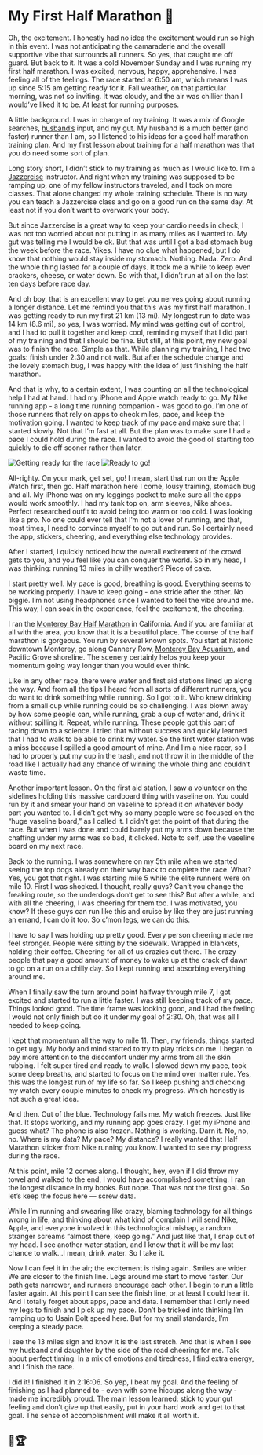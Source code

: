 # My First Half Marathon 🏃

Oh, the excitement. I honestly had no idea the excitement would run so high in this event. I was not anticipating the camaraderie and the overall supportive vibe that surrounds all runners. So yes, that caught me off guard. But back to it. It was a cold November Sunday and I was running my first half marathon. I was excited, nervous, happy, apprehensive. I was feeling all of the feelings. The race started at 6:50 am, which means I was up since 5:15 am getting ready for it. Fall weather, on that particular morning, was not so inviting. It was cloudy, and the air was chillier than I would’ve liked it to be. At least for running purposes. 

A little background. I was in charge of my training. It was a mix of Google searches, [husband’s](https://eduardosasso.github.io) input, and my gut. My husband is a much better (and faster) runner than I am, so I listened to his ideas for a good half marathon training plan. And my first lesson about training for a half marathon was that you do need some sort of plan. 

Long story short, I didn’t stick to my training as much as I would like to. I’m a [Jazzercise](https://www.jazzercise.com/) instructor. And right when my training was supposed to be ramping up, one of my fellow instructors traveled, and I took on more classes. That alone changed my whole training schedule. There is no way you can teach a Jazzercise class and go on a good run on the same day. At least not if you don’t want to overwork your body. 

But since Jazzercise is a great way to keep your cardio needs in check, I was not too worried about not putting in as many miles as I wanted to. My gut was telling me I would be ok. But that was until I got a bad stomach bug the week before the race. Yikes. I have no clue what happened, but I do know that nothing would stay inside my stomach. Nothing. Nada. Zero. And the whole thing lasted for a couple of days. It took me a while to keep even crackers, cheese, or water down. So with that, I didn’t run at all on the last ten days before race day. 

And oh boy, that is an excellent way to get you nerves going about running a longer distance. Let me remind you that this was my first half marathon. I was getting ready to run my first 21 km (13 mi). My longest run to date was 14 km (8.6 mi), so yes, I was worried. My mind was getting out of control, and I had to pull it together and keep cool, reminding myself that I did part of my training and that I should be fine. But still, at this point, my new goal was to finish the race. Simple as that. While planning my training, I had two goals: finish under 2:30 and not walk. But after the schedule change and the lovely stomach bug, I was happy with the idea of just finishing the half marathon. 

And that is why, to a certain extent, I was counting on all the technological help I had at hand. I had my iPhone and Apple watch ready to go. My Nike running app - a long time running companion - was good to go. I’m one of those runners that rely on apps to check miles, pace, and keep the motivation going. I wanted to keep track of my pace and make sure that I started slowly. Not that I’m fast at all. But the plan was to make sure I had a pace I could hold during the race. I wanted to avoid the good ol’ starting too quickly to die off sooner rather than later. 


![Getting ready for the race](/getting_ready.jpg)
![Ready to go!](/runner.jpg)

All-righty. On your mark, get set, go! I mean, start that run on the Apple Watch first, then go. Half marathon here I come, lousy training, stomach bug and all. My iPhone was on my leggings pocket to make sure all the apps would work smoothly. I had my tank top on, arm sleeves, Nike shoes. Perfect researched outfit to avoid being too warm or too cold. I was looking like a pro. No one could ever tell that I’m not a lover of running, and that, most times, I need to convince myself to go out and run. So I certainly need the app, stickers, cheering, and everything else technology provides. 

After I started, I quickly noticed how the overall excitement of the crowd gets to you, and you feel like you can conquer the world. So in my head, I was thinking: running 13 miles in chilly weather? Piece of cake. 

I start pretty well. My pace is good, breathing is good. Everything seems to be working properly. I have to keep going - one stride after the other. No biggie. I’m not using headphones since I wanted to feel the vibe around me. This way, I can soak in the experience, feel the excitement, the cheering. 

I ran the [Monterey Bay Half Marathon](https://www.montereybayhalfmarathon.org/) in California. And if you are familiar at all with the area, you know that it is a beautiful place. The course of the half marathon is gorgeous. You run by several known spots. You start at historic downtown Monterey, go along Cannery Row, [Monterey Bay Aquarium](https://www.montereybayaquarium.org/), and Pacific Grove shoreline. The scenery certainly helps you keep your momentum going way longer than you would ever think. 

Like in any other race, there were water and first aid stations lined up along the way. And from all the tips I heard from all sorts of different runners, you do want to drink something while running. So I got to it. Who knew drinking from a small cup while running could be so challenging. I was blown away by how some people can, while running, grab a cup of water and, drink it without spilling it. Repeat, while running. These people got this part of racing down to a science. I tried that without success and quickly learned that I had to walk to be able to drink my water. So the first water station was a miss because I spilled a good amount of mine.  And I’m a nice racer, so I had to properly put my cup in the trash, and not throw it in the middle of the road like I actually had any chance of winning the whole thing and couldn’t waste time.

Another important lesson. On the first aid station, I saw a volunteer on the sidelines holding this massive cardboard thing with vaseline on. You could run by it and smear your hand on vaseline to spread it on whatever body part you wanted to. I didn’t get why so many people were so focused on the “huge vaseline board,” as I called it. I didn’t get the point of that during the race. But when I was done and could barely put my arms down because the chaffing under my arms was so bad, it clicked. Note to self, use the vaseline board on my next race. 

Back to the running. I was somewhere on my 5th mile when we started seeing the top dogs already on their way back to complete the race. What? Yes, you got that right. I was starting mile 5 while the elite runners were on mile 10. First I was shocked. I thought, really guys? Can’t you change the freaking route, so the underdogs don’t get to see this? But after a while, and with all the cheering, I was cheering for them too. I was motivated, you know? If these guys can run like this and cruise by like they are just running an errand, I can do it too. So c’mon legs, we can do this. 

I have to say I was holding up pretty good. Every person cheering made me feel stronger. People were sitting by the sidewalk. Wrapped in blankets, holding their coffee. Cheering for all of us crazies out there. The crazy people that pay a good amount of money to wake up at the crack of dawn to go on a run on a chilly day. So I kept running and absorbing everything around me.  

When I finally saw the turn around point halfway through mile 7, I got excited and started to run a little faster. I was still keeping track of my pace. Things looked good. The time frame was looking good, and I had the feeling I would not only finish but do it under my goal of 2:30. Oh, that was all I needed to keep going. 

I kept that momentum all the way to mile 11. Then, my friends, things started to get ugly. My body and mind started to try to play tricks on me. I began to pay more attention to the discomfort under my arms from all the skin rubbing. I felt super tired and ready to walk. I slowed down my pace, took some deep breaths, and started to focus on the mind over matter rule. Yes, this was the longest run of my life so far. So I keep pushing and checking my watch every couple minutes to check my progress. Which honestly is not such a great idea. 

And then. Out of the blue. Technology fails me. My watch freezes. Just like that. It stops working, and my running app goes crazy. I get my iPhone and guess what? The phone is also frozen. Nothing is working. Darn it. No, no, no. Where is my data? My pace? My distance? I really wanted that Half Marathon sticker from Nike running you know. I wanted to see my progress during the race. 

At this point, mile 12 comes along. I thought, hey, even if I did throw my towel and walked to the end, I would have accomplished something. I ran the longest distance in my books. But nope. That was not the first goal. So let’s keep the focus here — screw data. 

While I’m running and swearing like crazy, blaming technology for all things wrong in life, and thinking about what kind of complain I will send Nike, Apple, and everyone involved in this technological mishap, a random stranger screams “almost there, keep going.” And just like that, I snap out of my head. I see another water station, and I know that it will be my last chance to walk…I mean, drink water. So I take it. 

Now I can feel it in the air; the excitement is rising again. Smiles are wider. We are closer to the finish line. Legs around me start to move faster. Our path gets narrower, and runners encourage each other. I begin to run a little faster again. At this point I can see the finish line, or at least I could hear it. And I totally forget about apps, pace and data. I remember that I only need my legs to finish and I pick up my pace. Don’t be tricked into thinking I’m ramping up to Usain Bolt speed here. But for my snail standards, I’m keeping a steady pace. 

I see the 13 miles sign and know it is the last stretch. And that is when I see my husband and daughter by the side of the road cheering for me. Talk about perfect timing. In a mix of emotions and tiredness, I find extra energy, and I finish the race.

I did it! I finished it in 2:16:06. So yep, I beat my goal. And the feeling of finishing as I had planned to - even with some hiccups along the way - made me incredibly proud. The main lesson learned: stick to your gut feeling and don’t give up that easily, put in your hard work and get to that goal. The sense of accomplishment will make it all worth it.

## 🏅🏆
